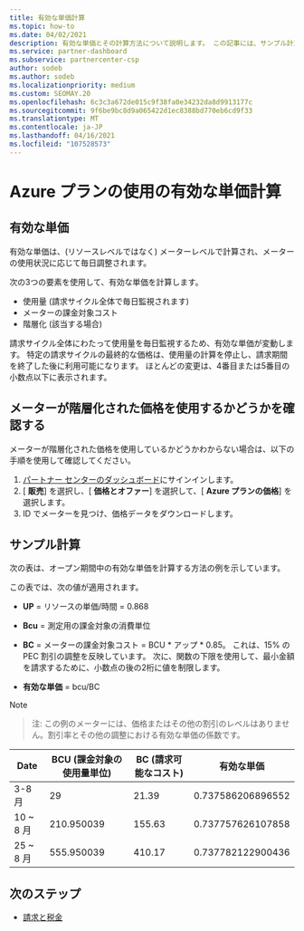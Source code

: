 ```yaml
---
title: 有効な単価計算
ms.topic: how-to
ms.date: 04/02/2021
description: 有効な単価とその計算方法について説明します。 この記事には、サンプル計算も含まれています。
ms.service: partner-dashboard
ms.subservice: partnercenter-csp
author: sodeb
ms.author: sodeb
ms.localizationpriority: medium
ms.custom: SEOMAY.20
ms.openlocfilehash: 6c3c3a672de015c9f38fa0e34232da8d9913177c
ms.sourcegitcommit: 9f6be9bc8d9a065422d1ec8388bd770eb6cd9f33
ms.translationtype: MT
ms.contentlocale: ja-JP
ms.lasthandoff: 04/16/2021
ms.locfileid: "107528573"
---
```

# <a name="effective-unit-price-calculation-for-azure-plan-consumption"></a>Azure プランの使用の有効な単価計算

## <a name="the-effective-unit-price"></a>有効な単価

有効な単価は、(リソースレベルではなく) メーターレベルで計算され、メーターの使用状況に応じて毎日調整されます。

次の3つの要素を使用して、有効な単価を計算します。

- 使用量 (請求サイクル全体で毎日監視されます)
- メーターの課金対象コスト
- 階層化 (該当する場合)

請求サイクル全体にわたって使用量を毎日監視するため、有効な単価が変動します。 特定の請求サイクルの最終的な価格は、使用量の計算を停止し、請求期間を終了した後に利用可能になります。 ほとんどの変更は、4番目または5番目の小数点以下に表示されます。

## <a name="find-out-whether-your-meter-uses-tiered-pricing"></a>メーターが階層化された価格を使用するかどうかを確認する

メーターが階層化された価格を使用しているかどうかわからない場合は、以下の手順を使用して確認してください。 

1. [パートナー センターのダッシュボード](https://partner.microsoft.com/dashboard/)にサインインします。
2. [ **販売**] を選択し、[ **価格とオファー**] を選択して、[ **Azure プランの価格**] を選択します。
3. ID でメーターを見つけ、価格データをダウンロードします。 

## <a name="sample-calculation"></a>サンプル計算

次の表は、オープン期間中の有効な単価を計算する方法の例を示しています。

この表では、次の値が適用されます。 

- **UP** = リソースの単価/時間 = 0.868

- **Bcu** = 測定用の課金対象の消費単位

- **BC** = メーターの課金対象コスト = BCU * アップ * 0.85。 これは、15% の PEC 割引の調整を反映しています。 次に、関数の下限を使用して、最小金額を請求するために、小数点の後の2桁に値を制限します。 

- **有効な単価** = bcu/BC

>[!NOTE]

>注: この例のメーターには、価格またはその他の割引のレベルはありません。割引率とその他の調整における有効な単価の係数です。


| Date | BCU (課金対象の使用量単位) | BC (請求可能なコスト) | 有効な単価 |
| ------ | ----------- | ----------- | ----------- |  
| 3-8 月 | 29 | 21.39 | 0.737586206896552 |
| 10 ~ 8 月 | 210.950039 | 155.63 | 0.737757626107858 |
| 25 ~ 8 月 | 555.950039 | 410.17 | 0.737782122900436 |

## <a name="next-steps"></a>次のステップ

- [請求と税金](billing.md)
